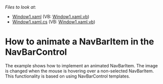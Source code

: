 <!-- default file list -->
*Files to look at*:

* [Window1.xaml](./CS/DemoNavBar/Window1.xaml) (VB: [Window1.xaml.vb](./VB/DemoNavBar/Window1.xaml.vb))
* [Window1.xaml.cs](./CS/DemoNavBar/Window1.xaml.cs) (VB: [Window1.xaml.vb](./VB/DemoNavBar/Window1.xaml.vb))
<!-- default file list end -->
# How to animate a NavBarItem in the NavBarControl


<p>The example shows how to implement an animated NavBarItem. The image is changed when the mouse is hovering over a non-selected NavBarItem. This functionality is based on using NavBarControl templates.</p>

<br/>


